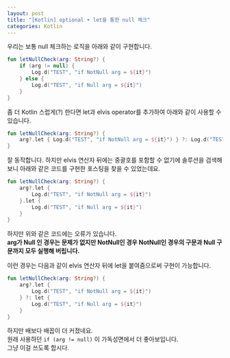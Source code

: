 ```yaml
---
layout: post
title: "[Kotlin] optional + let을 통한 null 체크"
categories: Kotlin
---
```


우리는 보통 null 체크하는 로직을 아래와 같이 구현합니다.
```kotlin
fun letNullCheck(arg: String?) {
    if (arg != null) {
        Log.d("TEST", "if NotNull arg = ${it}")
    } else {
        Log.d("TEST", "if Null arg = ${it}")
    }
}
```
좀 더 Kotlin 스럽게(?) 한다면 let과 elvis operator를 추가하여 아래와 같이 사용할 수 있습니다.
```kotlin
fun letNullCheck(arg: String?) {
    arg?.let { Log.d("TEST", "if NotNull arg = ${it}") } ?: Log.d("TEST", "if Null arg = ${it}")
}
```
잘 동작합니다.
하지만 elvis 연산자 뒤에는 중괄호를 포함할 수 없기에 솔루션을 검색해보니 아래와 같은 코드를 구현한 포스팅을 찾을 수 있었는데요.
```kotlin
fun letNullCheck(arg: String?) {
    arg?.let {
        Log.d("TEST", "if NotNull arg = ${it}")
    }.let {
        Log.d("TEST", "if Null arg = ${it}")
    }
}
```
하지만 위와 같은 코드에는 오류가 있습니다.<br>
**arg가 Null 인 경우는 문제가 없지만 NotNull인 경우 NotNull인 경우의 구문과 Null 구문까지 모두 실행해 버립니다.**

이런 경우는 다음과 같이 elvis 연산자 뒤에 let을 붙여줌으로써 구현이 가능합니다.
```kotlin
fun letNullCheck(arg: String?) {
    arg?.let {
        Log.d("TEST", "if NotNull arg = ${it}")
    } ?: let {
        Log.d("TEST", "if Null arg = ${it}")
    }
}
```
하지만 배보다 배꼽이 더 커졌네요.<br>
원래 사용하던 `if (arg != null)` 이 가독성면에서 더 좋아보입니다.<br>
그냥 이걸 쓰도록 합시다.
